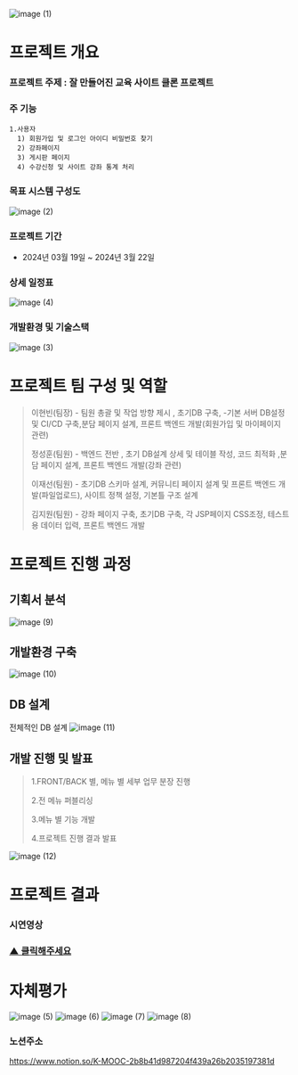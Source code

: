 
![image (1)](https://github.com/HyunBeenL/Chproject4/assets/122505474/b24f8c0a-280e-4b69-b0c1-b8e10c587e10)


# 프로젝트 개요
### 프로젝트 주제 : 잘 만들어진 교육 사이트 클론 프로젝트 
### 주 기능 
```
1.사용자
  1) 회원가입 및 로그인 아이디 비밀번호 찾기
  2) 강좌페이지
  3) 게시판 페이지
  4) 수강신청 및 사이트 강좌 통계 처리
```
### 목표 시스템 구성도
![image (2)](https://github.com/HyunBeenL/Chproject4/assets/122505474/b6f6ef26-b7f9-4a8b-8504-306815b276e2)

### 프로젝트 기간
- 2024년 03월 19일 ~ 2024년 3월 22일
### 상세 일정표
![image (4)](https://github.com/HyunBeenL/Chproject4/assets/122505474/97fece23-38da-4206-8106-e80fe92ee0fa)
### 개발환경 및 기술스택
![image (3)](https://github.com/HyunBeenL/Chproject4/assets/122505474/ccecf599-e5dc-4366-87b6-cbedde894209)



# 프로젝트 팀 구성 및 역할
>이현빈(팀장) - 팀원 총괄 및 작업 방향 제시 , 초기DB 구축, -기본 서버 DB설정 및 CI/CD 구축,분담 페이지 설계, 프론트 백엔드 개발(회원가입 및 마이페이지 관련)
>
>정성훈(팀원) - 백엔드 전반 , 초기 DB설계 상세 및 테이블 작성, 코드 최적화 ,분담 페이지 설계, 프론트 백엔드 개발(강좌 관련)
>
>이재선(팀원) - 초기DB 스키마 설계, 커뮤니티 페이지 설계 및 프론트 백엔드 개발(파일업로드), 사이트 정책 설정, 기본틀 구조 설계
>
>김지원(팀원) - 강좌 페이지 구축, 초기DB 구축, 각 JSP페이지 CSS조정, 테스트용 데이터 입력, 프론트 백엔드 개발
>


# 프로젝트 진행 과정

## 기획서 분석
![image (9)](https://github.com/HyunBeenL/Chproject4/assets/122505474/88f13150-2e93-4ef5-9cdc-c97c398f8093)

## 개발환경 구축
![image (10)](https://github.com/HyunBeenL/Chproject4/assets/122505474/1227f4af-e2f4-4b88-aa80-dd3a9502df36)

## DB 설계
전체적인 DB 설계
![image (11)](https://github.com/HyunBeenL/Chproject4/assets/122505474/43edeee8-d3ee-47e9-ad5c-68a429648e33)

## 개발 진행 및 발표
>1.FRONT/BACK 별, 메뉴 별 세부 업무 분장 진행
>
>2.전 메뉴 퍼블리싱
>
>3.메뉴 별 기능 개발
>
>4.프로젝트 진행 결과 발표


![image (12)](https://github.com/HyunBeenL/Chproject4/assets/122505474/d6dad381-0bdb-4ea4-afd3-b35fab33dc84)

# 프로젝트 결과

### 시연영상


### [▲ 클릭해주세요](https://www.youtube.com/watch?v=yZLpf4daZLA)

# 자체평가

![image (5)](https://github.com/HyunBeenL/Chproject4/assets/122505474/19075465-01e8-4e26-8464-caec5f60c5a3)
![image (6)](https://github.com/HyunBeenL/Chproject4/assets/122505474/8dc24f49-74aa-4468-8c4c-fb3745c959b7)
![image (7)](https://github.com/HyunBeenL/Chproject4/assets/122505474/2f4d5370-ada4-4600-b741-7d90c6538103)
![image (8)](https://github.com/HyunBeenL/Chproject4/assets/122505474/9edb3b04-ae47-40bf-bded-8210c34dab75)





### 노션주소
<https://www.notion.so/K-MOOC-2b8b41d987204f439a26b2035197381d>














